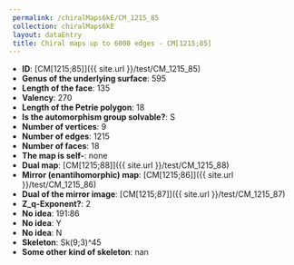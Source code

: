 ```yaml
--- 
 permalink: /chiralMaps6kE/CM_1215_85 
 collection: chiralMaps6kE
 layout: dataEntry
 title: Chiral maps up to 6000 edges - CM[1215;85]
---
```


- **ID**: [CM[1215;85]]({{ site.url }}/test/CM_1215_85)
- **Genus of the underlying surface**: 595
- **Length of the face**: 135
- **Valency**: 270
- **Length of the Petrie polygon**: 18
- **Is the automorphism group solvable?**: S
- **Number of vertices**: 9
- **Number of edges**: 1215
- **Number of faces**: 18
- **The map is self-**: none
- **Dual map**: [CM[1215;88]]({{ site.url }}/test/CM_1215_88)
- **Mirror (enantihomorphic) map**: [CM[1215;86]]({{ site.url }}/test/CM_1215_86)
- **Dual of the mirror image**: [CM[1215;87]]({{ site.url }}/test/CM_1215_87)
- **Z_q-Exponent?**: 2
- **No idea**:  191:86
- **No idea**: Y
- **No idea**: N
- **Skeleton**: Sk(9;3)^45
- **Some other kind of skeleton**: nan
